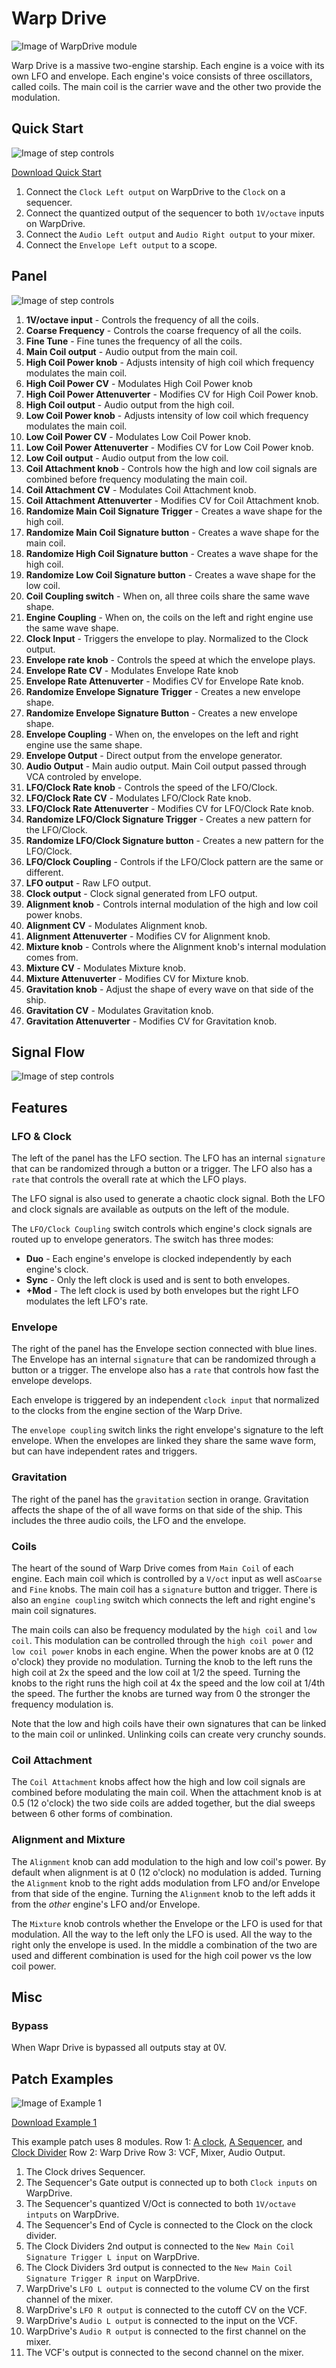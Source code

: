 
# Warp Drive
![Image of WarpDrive module](../images/WarpDrive.png)

Warp Drive is a massive two-engine starship. Each engine is a voice with its own LFO and envelope. Each engine's voice consists of three oscillators, called coils. The main coil is the carrier wave and the other two provide the modulation.

## Quick Start

![Image of step controls](../images/WarpDrive/quick_start_1.png)

[Download Quick Start](../examples/WarpDrive/WarpDrive_QuickStart.vcvs?raw=true)

1. Connect the `Clock Left output` on WarpDrive to the `Clock` on a sequencer.
2. Connect the quantized output of the sequencer to both `1V/octave` inputs on WarpDrive.
3. Connect the `Audio Left output` and `Audio Right output` to your mixer.
4. Connect the `Envelope Left output` to a scope.

## Panel

![Image of step controls](../images/WarpDrive/labels.png)

1. **1V/octave input** - Controls the frequency of all the coils.
2. **Coarse Frequency** - Controls the coarse frequency of all the coils.
3. **Fine Tune** - Fine tunes the frequency of all the coils.
4. **Main Coil output** - Audio output from the main coil.
5. **High Coil Power knob** - Adjusts intensity of high coil which frequency modulates the main coil.
6. **High Coil Power CV** - Modulates High Coil Power knob
7. **High Coil Power Attenuverter** - Modifies CV for High Coil Power knob.
8. **High Coil output** - Audio output from the high coil.
9. **Low Coil Power knob** - Adjusts intensity of low coil which frequency modulates the main coil.
10. **Low Coil Power CV** - Modulates Low Coil Power knob.
11. **Low Coil Power Attenuverter** - Modifies CV for Low Coil Power knob.
12. **Low Coil output** - Audio output from the low coil.
13. **Coil Attachment knob** - Controls how the high and low coil signals are combined before frequency modulating the main coil.
14. **Coil Attachment CV** - Modulates Coil Attachment knob.
15. **Coil Attachment Attenuverter** - Modifies CV for Coil Attachment knob.
16. **Randomize Main Coil Signature Trigger** - Creates a wave shape for the high coil.
17. **Randomize Main Coil Signature button** - Creates a wave shape for the main coil.
18. **Randomize High Coil Signature button** - Creates a wave shape for the high coil.
19. **Randomize Low Coil Signature button** - Creates a wave shape for the low coil.
20. **Coil Coupling switch** - When on, all three coils share the same wave shape.
21. **Engine Coupling** - When on, the coils on the left and right engine use the same wave shape.
22. **Clock Input** - Triggers the envelope to play. Normalized to the Clock output.
23. **Envelope rate knob** - Controls the speed at which the envelope plays.
24. **Envelope Rate CV** - Modulates Envelope Rate knob
25. **Envelope Rate Attenuverter** - Modifies CV for Envelope Rate knob.
26. **Randomize Envelope Signature Trigger** - Creates a new envelope shape.
27. **Randomize Envelope Signature Button** - Creates a new envelope shape.
28. **Envelope Coupling** - When on, the envelopes on the left and right engine use the same shape.
29. **Envelope Output** - Direct output from the envelope generator.
30. **Audio Output** - Main audio output. Main Coil output passed through VCA controled by envelope.
31. **LFO/Clock Rate knob** - Controls the speed of the LFO/Clock.
32. **LFO/Clock Rate CV** - Modulates LFO/Clock Rate knob.
33. **LFO/Clock Rate Attenuverter** - Modifies CV for LFO/Clock Rate knob.
34. **Randomize LFO/Clock Signature Trigger** - Creates a new pattern for the LFO/Clock.
35. **Randomize LFO/Clock Signature button** - Creates a new pattern for the LFO/Clock.
36. **LFO/Clock Coupling** - Controls if the LFO/Clock pattern are the same or different.
37. **LFO output** - Raw LFO output.
38. **Clock output** - Clock signal generated from LFO output. 
39. **Alignment knob** - Controls internal modulation of the high and low coil power knobs.
40. **Alignment CV** - Modulates Alignment knob.
41. **Alignment Attenuverter** - Modifies CV for Alignment knob.
42. **Mixture knob** - Controls where the Alignment knob's internal modulation comes from.
43. **Mixture CV** - Modulates Mixture knob.
44. **Mixture Attenuverter** - Modifies CV for Mixture knob.
45. **Gravitation knob** - Adjust the shape of every wave on that side of the ship.
46. **Gravitation CV** - Modulates Gravitation knob.
47. **Gravitation Attenuverter** - Modifies CV for Gravitation knob.

## Signal Flow

![Image of step controls](../images/WarpDrive/diagram.png)

## Features

### LFO & Clock

The left of the panel has the LFO section. The LFO has an internal `signature` that can be randomized through a button or a trigger. The LFO also has a `rate` that controls the overall rate at which the LFO plays.

The LFO signal is also used to generate a chaotic clock signal. Both the LFO and clock signals are available as outputs on the left of the module.

The `LFO/Clock Coupling` switch controls which engine's clock signals are routed up to envelope generators. The switch has three modes:
* **Duo** - Each engine's envelope is clocked independently by each engine's clock. 
* **Sync** - Only the left clock is used and is sent to both envelopes.
* **+Mod** - The left clock is used by both envelopes but the right LFO modulates the left LFO's rate.  

### Envelope

The right of the panel has the Envelope section connected with blue lines. The Envelope has an internal `signature` that can be randomized through a button or a trigger. The envelope also has a `rate` that controls how fast the envelope develops. 

Each envelope is triggered by an independent `clock input` that normalized to the clocks from the engine section of the Warp Drive.

The `envelope coupling` switch links the right envelope's signature to the left envelope. When the envelopes are linked they share the same wave form, but can have independent rates and triggers.

### Gravitation

The right of the panel has the `gravitation` section in orange. Gravitation affects the shape of the of all wave forms on that side of the ship. This includes the three audio coils, the LFO and the envelope. 

### Coils

The heart of the sound of Warp Drive comes from `Main Coil` of each engine. Each main coil which is controlled by a `V/oct` input as well as`Coarse` and `Fine` knobs. The main coil has a `signature` button and trigger. There is also an `engine coupling` switch which connects the left and right engine's main coil signatures.

The main coils can also be frequency modulated by the `high coil` and `low coil`. This modulation can be controlled through the `high coil power` and `low coil power` knobs in each engine. When the power knobs are at 0 (12 o'clock) they provide no modulation. Turning the knob to the left runs the high coil at 2x the speed and the low coil at 1/2 the speed. Turning the knobs to the right runs the high coil at 4x the speed and the low coil at 1/4th the speed. The further the knobs are turned way from 0 the stronger the frequency modulation is.

Note that the low and high coils have their own signatures that can be linked to the main coil or unlinked. Unlinking coils can create very crunchy sounds.

### Coil Attachment

The `Coil Attachment` knobs affect how the high and low coil signals are combined before modulating the main coil. When the attachment knob is at 0.5 (12 o'clock) the two side coils are added together, but the dial sweeps between 6 other forms of combination.

### Alignment and Mixture

The `Alignment` knob can add modulation to the high and low coil's power. By default when alignment is at 0 (12 o'clock) no modulation is added. Turning the `Alignment` knob to the right adds modulation from LFO and/or Envelope from that side of the engine. Turning the `Alignment` knob to the left adds it from the *other* engine's LFO and/or Envelope.

The `Mixture` knob controls whether the Envelope or the LFO is used for that modulation. All the way to the left only the LFO is used. All the way to the right only the envelope is used. In the middle a combination of the two are used and different combination is used for the high coil power vs the low coil power.

## Misc

### Bypass
When Wapr Drive is bypassed all outputs stay at 0V.

## Patch Examples

![Image of Example 1](../images/WarpDrive/example_1.png)

[Download Example 1](../examples/WarpDrive/WarpDrive_Example1.vcvs?raw=true)

This example patch uses 8 modules.
Row 1: [A clock](https://library.vcvrack.com/ImpromptuModular/Clocked-Clkd), [A Sequencer](https://library.vcvrack.com/JW-Modules/8Seq), and [Clock Divider](https://library.vcvrack.com/Ohmer/RKD)
Row 2: Warp Drive
Row 3: VCF, Mixer, Audio Output.

1. The Clock drives Sequencer.
2. The Sequencer's Gate output is connected up to both `Clock inputs`  on WarpDrive.
3. The Sequencer's quantized V/Oct is connected to both `1V/octave intputs` on WarpDrive.
4. The Sequencer's End of Cycle is connected to the Clock on the clock divider.
5. The Clock Dividers 2nd output is connected to the `New Main Coil Signature Trigger L input` on WarpDrive.
6. The Clock Dividers 3rd output is connected to the `New Main Coil Signature Trigger R input` on WarpDrive.
7. WarpDrive's `LFO L output` is connected to the volume CV on the first channel of the mixer.
8. WarpDrive's `LFO R output` is connected to the cutoff CV on the VCF.
9. WarpDrive's `Audio L output` is connected to the input on the VCF.
10. WarpDrive's `Audio R output` is connected to the first channel on the mixer.
11. The VCF's output is connected to the second channel on the mixer.

